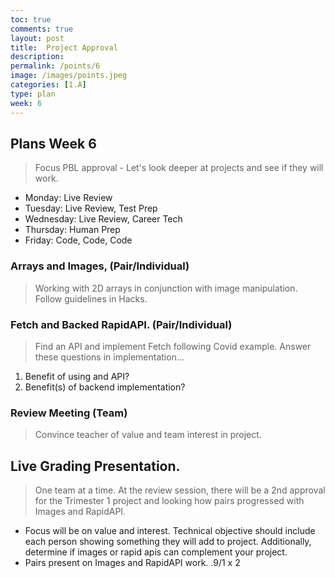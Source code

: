 ```yaml
---
toc: true
comments: true
layout: post
title:  Project Approval
description: 
permalink: /points/6
image: /images/points.jpeg
categories: [1.A]
type: plan
week: 6
---
```


## Plans Week 6
> Focus PBL approval - Let's look deeper at projects and see if they will work.
- Monday: Live Review
- Tuesday: Live Review, Test Prep
- Wednesday: Live Review, Career Tech
- Thursday: Human Prep
- Friday: Code, Code, Code

### Arrays and Images, (Pair/Individual)
> Working with 2D arrays in conjunction with image manipulation.  Follow guidelines in Hacks.

### Fetch and Backed RapidAPI. (Pair/Individual)
> Find an API and implement Fetch following Covid example.  Answer these questions in implementation...
1. Benefit of using and API?
2. Benefit(s) of backend implementation?  

### Review Meeting (Team)
> Convince teacher of value and team interest in project.

## Live Grading Presentation.  
> One team at a time.  At the review session, there will be a 2nd approval for the Trimester 1 project and looking how pairs progressed with Images and RapidAPI. 
- Focus will be on value and interest.  Technical objective should include each person showing something they will add to project.  Additionally, determine if images or rapid apis can complement your project.
- Pairs present on Images and RapidAPI work. .9/1 x 2
